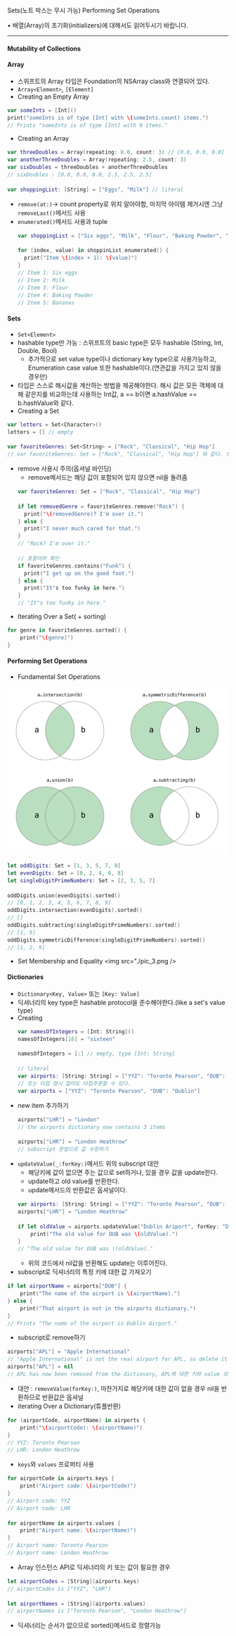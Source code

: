 Sets(노트 박스는 무시 가능)
Performing Set Operations

• 배열(Array)의 초기화(initializers)에 대해서도 읽어두시기 바랍니다.

---

#### Mutability of Collections

#### Array
* 스위프트의 Array 타입은 Foundation의 NSArray class와 연결되어 있다.
* `Array<Element>`, `[Element]`
* Creating an Empty Array
```swift
var someInts = [Int]()
print("someInts is of type [Int] with \(someInts.count) items.")
// Prints "someInts is of type [Int] with 0 items."
```
* Creating an Array
```swift
var threeDoubles = Array(repeating: 0.0, count: 3) // [0.0, 0.0, 0.0]
var anotherThreeDoubles = Array(repeating: 2.5, count: 3)
var sixDoubles = threeDoubles + anotherThreeDoubles
// sixDoubles : [0.0, 0.0, 0.0, 2.5, 2.5, 2.5]

var shoppingList: [String] = ["Eggs", "Milk"] // literal
```
* `remove(at:)`-> count property로 위치 알아야함, 마지막 아이템 제거시엔 그냥 `removeLast()`메서드 사용
* `enumerated()`메서드 사용과 tuple
    ```swift
    var shoppingList = ["Six eggs", "Milk", "Flour", "Baking Powder", "Bananas"]

    for (index, value) in shoppinList.enumerated() {
      print("Item \(index + 1): \(value)")
    }
    // Item 1: Six eggs
    // Item 2: Milk
    // Item 3: Flour
    // Item 4: Baking Powder
    // Item 5: Bananas
    ```

#### Sets
* `Set<Element>`
* hashable type만 가능 : 스위프트의 basic type은 모두 hashable (String, Int, Double, Bool)
    - 추가적으로 set value type이나 dictionary key type으로 사용가능하고, Enumeration case value 또한 hashable이다.(연관값을 가지고 있지 않을 경우만)
* 타입은 스스로 해시값을 계산하는 방법을 제공해야한다. 해시 값은 모든 객체에 대해 같은지를 비교하는데 사용하는 Int값, a == b이면 a.hashValue == b.hashValue와 같다.
* Creating a Set
```swift
var letters = Set<Character>()
letters = [] // empty

var favoriteGenres: Set<String> = ["Rock", "Classical", "Hip Hop"]
// var favoriteGenres: Set = ["Rock", "Classical", "Hip Hop"] 와 같다. 모두 같은 타입이므로 Set만 명시해주면 나머진 추론

```
* remove 사용시 주의(옵셔널 바인딩)
    - remove메서드는 해당 값이 포함되어 있지 않으면 nil을 돌려줌
    ```swift
    var favoriteGenres: Set = ["Rock", "Classical", "Hip Hop"]

    if let removedGenre = favoriteGenres.remove("Rock") {
      print("\(removedGenre)? I'm over it.")
    } else {
      print("I never much cared for that.")
    }
    // "Rock? I'm over it."

    // 포함여부 확인
    if favoriteGenres.contains("Funk") {
      print("I get up on the good foot.")
    } else {
      print("It"s too funky in here.")
    }
    // "It"s too funky in here."
    ```
* Iterating Over a Set( + sorting)
```swift
for genre in favoriteGenres.sorted() {
    print("\(genre)")
}
```

#### Performing Set Operations
* Fundamental Set Operations
<img src="./pic_2.png" />  

```swift
let oddDigits: Set = [1, 3, 5, 7, 9]
let evenDigits: Set = [0, 2, 4, 6, 8]
let singleDigitPrimeNumbers: Set = [2, 3, 5, 7]

oddDigits.union(evenDigits).sorted()
// [0, 1, 2, 3, 4, 5, 6, 7, 8, 9]
oddDigits.intersection(evenDigits).sorted()
// []
oddDigits.subtracting(singleDigitPrimeNumbers).sorted()
// [1, 9]
oddDigits.symmetricDifference(singleDigitPrimeNumbers).sorted()
// [1, 2, 9]

```
* Set Membership and Equality
<img src="./pic_3.png />  


#### Dictionaries
* `Dictionary<Key, Value>` 또는 `[Key: Value]`
* 딕셔너리의 key type은 hashable protocol을 준수해야한다.(like a set's value type)
* Creating
    ```swift
    var namesOfIntegers = [Int: String]()
    namesOfIntegers[16] = "sixteen"

    namesOfIntegers = [:] // empty, type [Int: String]

    // literal
    var airports: [String: String] = ["YYZ": "Toronto Pearson", "DUB": "Dublin"]
    // 또는 타입 명시 없어도 타입추론할 수 있다.
    var airports = ["YYZ": "Toronto Pearson", "DUB": "Dublin"]
    ```
* new item 추가하기
    ```swift
    airports["LHR"] = "London"
    // the airports dictionary now contains 3 items

    airports["LHR"] = "London Heathrow"
    // subscript 문법으로 값 수정하기
    ```
* `updateValue(_:forKey:)`메서드 위의 subscript 대안
    - 해당키에 값이 없으면 주는 값으로 set하거나, 있을 경우 값을 update한다.
    - update하고 old value를 반환한다.
    - update메서드의 반환값은 옵셔널이다.
    ```swift
    var airports: [String: String] = ["YYZ": "Toronto Pearson", "DUB": "Dublin"]
    airports["LHR"] = "London Heathrow"

    if let oldValue = airports.updateValue("Dublin Ariport", forKey: "DUB") {
        print("The old value for DUB was \(oldValue).")
    }
    // "The old value for DUB was \(oldValue)."
    ```
    - 위의 코드에서 nil값을 반환해도 update는 이루어진다.
* subscript로 딕셔너리의 특정 키에 대한 값 가져오기
```swift
if let airportName = airports["DUB"] {
    print("The name of the airport is \(airportName).")
} else {
    print("That airport is not in the airports dictionary.")
}
// Prints "The name of the airport is Dublin Airport."
```
* subscript로 remove하기
```swift
airports["APL"] = "Apple International"
// "Apple International" is not the real airport for APL, so delete it
airports["APL"] = nil
// APL has now been removed from the dictionary, APL에 대한 키와 value 모두 없어짐
```
* 대안 : `removeValue(forKey:)`, 마찬가지로 해당키에 대한 값이 없을 경우 nil을 반환하므로 반환값은 옵셔널
* iterating Over a Dictionary(튜플반환)
```swift
for (airportCode, airportName) in airports {
    print("\(airportCode): \(airportName)")
}
// YYZ: Toronto Pearson
// LHR: London Heathrow

```
* `keys`와 `values` 프로퍼티 사용
```swift
for airportCode in airports.keys {
    print("Airport code: \(airportCode)")
}
// Airport code: YYZ
// Airport code: LHR

for airportName in airports.values {
    print("Airport name: \(airportName)")
}
// Airport name: Toronto Pearson
// Airport name: London Heathrow
```
* Array 인스턴스 API로 딕셔너리의 키 또는 값이 필요한 경우
```swift
let airportCodes = [String](airports.keys)
// airportCodes is ["YYZ", "LHR"]

let airportNames = [String](airports.values)
// airportNames is ["Toronto Pearson", "London Heathrow"]
```
* 딕셔너리는 순서가 없으므로 sorted()메서드로 정렬가능
